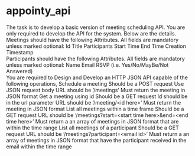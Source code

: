 # appointy_api
The task is to develop a basic version of meeting scheduling API. You are only required to develop the API for the system. Below are the details.  
Meetings should have the following Attributes. All fields are mandatory unless marked optional: 
  Id 
  Title 
  Participants 
  Start Time 
  End Time 
  Creation Timestamp  
Participants should have the following Attributes. All fields are mandatory unless marked optional: 
  Name 
  Email 
  RSVP (i.e. Yes/No/MayBe/Not Answered)  
You are required to Design and Develop an HTTP JSON API capable of the following operations, 
Schedule a meeting 
  Should be a POST request 
  Use JSON request body URL should be ‘/meetings’ 
  Must return the meeting in JSON format 
Get a meeting using id 
  Should be a GET request 
  Id should be in the url parameter URL should be ‘/meeting/&lt;id here>’ 
  Must return the meeting in JSON format 
List all meetings within a time frame 
  Should be a GET request 
  URL should be ‘/meetings?start=&lt;start time here>&amp;end=&lt;end time here>’ 
  Must return a an array of meetings in JSON format that are within the time range 
List all meetings of a participant 
  Should be a GET request 
  URL should be ‘/meetings?participant=&lt;email id>’ 
  Must return a an array of meetings in JSON format that have the participant received in the email within the time range
